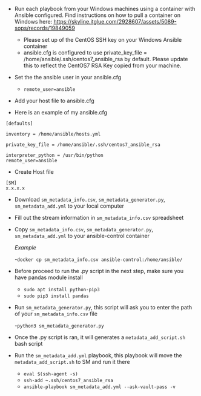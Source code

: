 - Run each playbook from your Windows machines using a container with Ansible configured. Find instructions on how to pull a container on Windows here: https://skyline.itglue.com/2928607/assets/5089-sops/records/19849059
	- Please set up of the CentOS SSH key on your Windows Ansible container
	- ansible.cfg is configured to use private_key_file = /home/ansible/.ssh/centos7_ansible_rsa by default. Please update this to reflect the CentOS7 RSA Key copied from your machine.

- Set the the ansible user in your ansible.cfg
	- `remote_user=ansible`

- Add your host file to ansible.cfg


- Here is an example of my ansible.cfg


```
[defaults]
 
inventory = /home/ansible/hosts.yml
 
private_key_file = /home/ansible/.ssh/centos7_ansible_rsa
 
interpreter_python = /usr/bin/python
remote_user=ansible
```


- Create Host file
```
[SM]
x.x.x.x

```

- Download `sm_metadata_info.csv`, `sm_metadata_generator.py`, `sm_metadata_add.yml` to your local computer

- Fill out the stream information in `sm_metadata_info.csv` spreadsheet

- Copy `sm_metadata_info.csv`, `sm_metadata_generator.py`, `sm_metadata_add.yml` to your ansible-control container 

    *Example*
    
    -`docker cp sm_metadata_info.csv ansible-control:/home/ansible/`


- Before proceed to run the .py script in the next step, make sure you have pandas module install

    - `sudo apt install python-pip3`
    - `sudo pip3 install pandas`

- Run `sm_metadata_generator.py`, this script will ask you to enter the path of your `sm_metadata_info.csv` file 


    -`python3 sm_metadata_generator.py`

- Once the .py script is ran, it will generates a `metadata_add_script.sh` bash script

- Run the `sm_metadata_add.yml` playbook, this playbook will move the `metadata_add_script.sh` to SM and run it there

    - `eval $(ssh-agent -s)`
    - `ssh-add ~.ssh/centos7_ansible_rsa`
    - `ansible-playbook sm_metadata_add.yml --ask-vault-pass -v`
